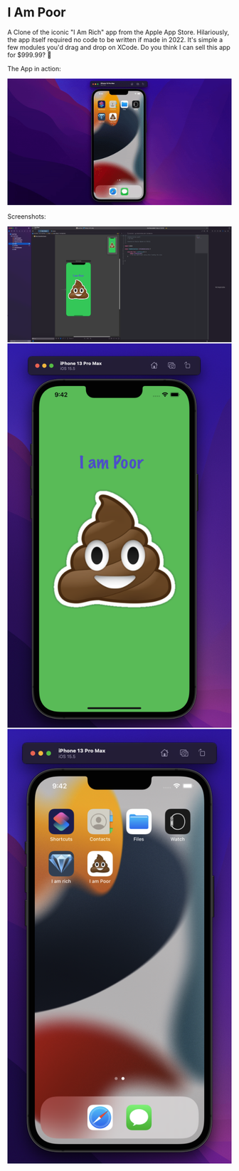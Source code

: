 # I Am Poor
A Clone of the iconic "I Am Rich" app from the Apple App Store. Hilariously, the app itself required no code to be written if made in 2022. It's simple a few modules you'd drag and drop on XCode. Do you think I can sell this app for $999.99? 🤣

The App in action: 

![](https://raw.githubusercontent.com/SweetsForCode/I-am-Poor/main/Media/display.gif)


Screenshots: 

![alt text](https://github.com/SweetsForCode/I-am-Poor/blob/main/Media/Pic1.png)
![alt text](https://github.com/SweetsForCode/I-am-Poor/blob/main/Media/Pic2.png)
![alt text](https://github.com/SweetsForCode/I-am-Poor/blob/main/Media/Pic3.png)
